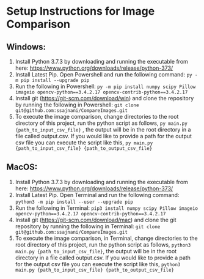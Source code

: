 
# Setup Instructions for Image Comparison

## Windows:

1) Install Python 3.7.3 by downloading and running the executable from here: https://www.python.org/downloads/release/python-373/
2) Install Latest Pip. Open Powershell and run the following command: `py -m pip install --upgrade pip`
3) Run the following in Powershell: `py -m pip install numpy scipy Pillow imageio opencv-python==3.4.2.17 opencv-contrib-python==3.4.2.17`
4) Install git (https://git-scm.com/download/win) and clone the repository by running the following in Powershell: `git clone git@github.com:ssajnani/CompareImages.git`
5) To execute the image comparison, change directories to the root directory of this project, run the python script as follows, `py main.py {path_to_input_csv_file}` , the output will be in the root directory in a file called output.csv. If you would like to provide a path for the output csv file you can execute the script like this, `py main.py {path_to_input_csv_file} {path_to_output_csv_file}`

## MacOS:

1) Install Python 3.7.3 by downloading and running the executable from here: https://www.python.org/downloads/release/python-373/
2) Install Latest Pip. Open Terminal and run the following command: `python3 -m pip install --user --upgrade pip`
3) Run the following in Terminal: `pip3 install numpy scipy Pillow imageio opencv-python==3.4.2.17 opencv-contrib-python==3.4.2.17`
4) Install git (https://git-scm.com/download/mac) and clone the git repository by running the following in Terminal: `git clone git@github.com:ssajnani/CompareImages.git`
5) To execute the image comparison, in Terminal, change directories to the root directory of this project, run the python script as follows, `python3 main.py {path_to_input_csv_file}`, the output will be in the root directory in a file called output.csv. If you would like to provide a path for the output csv file you can execute the script like this, `python3 main.py {path_to_input_csv_file} {path_to_output_csv_file}`
